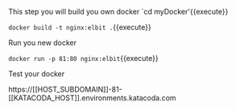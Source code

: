 
This step you will build you own docker 
`cd myDocker'{{execute}}

`docker build -t nginx:elbit .`{{execute}}

Run you new docker 

`docker run -p 81:80 nginx:elbit`{{execute}}

Test your docker 

https://[[HOST_SUBDOMAIN]]-81-[[KATACODA_HOST]].environments.katacoda.com
